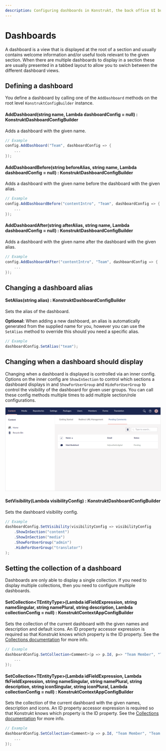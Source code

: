 ```yaml
---
description: Configuring dashboards in Konstrukt, the back office UI builder for Umbraco.
---
```


# Dashboards

A dashboard is a view that is displayed at the root of a section and usually contains welcome information and/or useful tools relevant to the given section. When there are multiple dashboards to display in a section these are usually presented in a tabbed layout to allow you to swich between the different dashboard views.

## Defining a dashboard

You define a dashboard by calling one of the `AddDashboard` methods on the root level `KonstruktConfigBuilder` instance.

#### **AddDashboard(string name, Lambda dashboardConfig = null) : KonstruktDashboardConfigBuilder**

Adds a dashboard with the given name.

```csharp
// Example
config.AddDashboard("Team", dashboardConfig => {
    ...
});
```


#### **AddDashboardBefore(string beforeAlias, string name, Lambda dashboardConfig = null) : KonstruktDashboardConfigBuilder**

Adds a dashboard with the given name before the dashboard with the given alias.

```csharp
// Example
config.AddDashboardBefore("contentIntro", "Team", dashboardConfig => {
    ...
});
```

#### **AddDashboardAfter(string afterAlias, string name, Lambda dashboardConfig = null) : KonstruktDashboardConfigBuilder**

Adds a dashboard with the given name after the dashboard with the given alias.

```csharp
// Example
config.AddDashboardAfter("contentIntro", "Team", dashboardConfig => {
    ...
});
```

## Changing a dashboard alias

#### **SetAlias(string alias) : KonstruktDashboardConfigBuilder**

Sets the alias of the dashboard.

**Optional:** When adding a new dashboard, an alias is automatically generated from the supplied name for you, however you can use the `SetAlias` method to override this should you need a specific alias.

```csharp
// Example
dashboardConfig.SetAlias("team");
```

## Changing when a dashboard should display

Changing when a dashboard is displayed is controlled via an inner config. Options on the inner config are `ShowInSection` to control which sections a dashboard displays in and `ShowForUserGroup` and `HideForUserGroup` to control the visibility of the dashboard for given user groups. You can call these config methods multiple times to add multiple section/role configurations.

![Dashboards](../images/dashboards.png)

#### **SetVisibility(Lambda visibilityConfig) : KonstruktDashboardConfigBuilder**

Sets the dashboard visibility config. 

````csharp
// Example
dashboardConfig.SetVisibility(visibilityConfig => visibilityConfig
    .ShowInSection("content")
    .ShowInSection("media")
    .ShowForUserGroup("admin")
    .HideForUserGroup("translator")
);
````

## Setting the collection of a dashboard

Dashboards are only able to display a single collection. If you need to display multiple collections, then you need to configure multiple dashboards.

#### **SetCollection&lt;TEntityType&gt;(Lambda idFieldExpression, string nameSingular, string namePlural, string description, Lambda collectionConfig = null) : KonstruktContextAppConfigBuilder**

Sets the collection of the current dashboard with the given names and description and default icons. An ID property accessor expression is required so that Konstrukt knows which property is the ID property. See the [Collections documentation](../collections/overview.md) for more info.

```csharp
// Example
dashboardConfig.SetCollection<Comment>(p => p.Id, p=> "Team Member", "Team Members", "A collection of team members", collectionConfig => {
    ...
});
```

#### **SetCollection&lt;TEntityType&gt;(Lambda idFieldExpression, Lambda fkFieldExpression, string nameSingular, string namePlural, string description, string iconSingular, string iconPlural, Lambda collectionConfig = null) : KonstruktContextAppConfigBuilder**

Sets the collection of the current dashboard with the given names, description and icons. An ID property accessor expression is required so that Konstrukt knows which property is the ID property. See the [Collections documentation](../collections/overview.md) for more info.

```csharp
// Example
dashboardConfig.SetCollection<Comment>(p => p.Id, "Team Member", "Team Members", "A collection of team members", "icon-umm-user", "icon-umb-user", collectionConfig => {
    ...
});
```